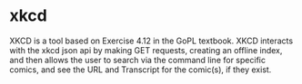 # xkcd

XKCD is a tool based on Exercise 4.12 in the GoPL textbook. XKCD interacts with the xkcd json api by making GET requests, creating an offline index, and then allows the user to search via the command line for specific comics, and see the URL and Transcript for the comic(s), if they exist.
